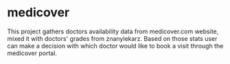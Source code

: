 # medicover
This project gathers doctors availability data from medicover.com website, mixed it with doctors' grades from znanylekarz.
Based on those stats user can make a decision with which doctor would like to book a visit through the medicover portal.
